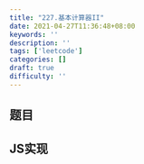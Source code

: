 ```yaml
---
title: "227.基本计算器II"
date: 2021-04-27T11:36:48+08:00
keywords: ''
description: ''
tags: ['leetcode']
categories: []
draft: true
difficulty: ''
---
```


## 题目


## JS实现

```javascript

```
